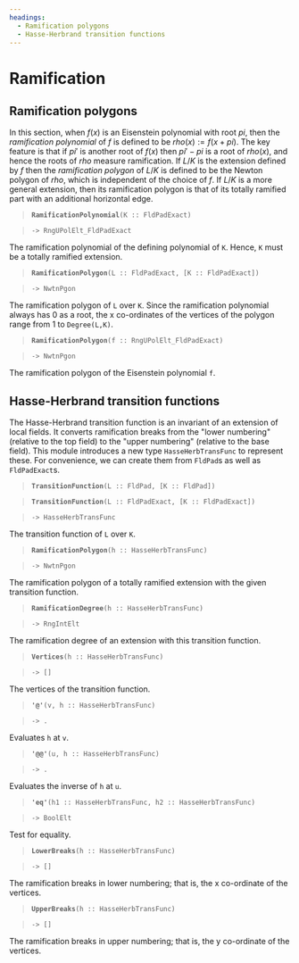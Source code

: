 ```yaml
---
headings:
  - Ramification polygons
  - Hasse-Herbrand transition functions
---
```


# Ramification

## Ramification polygons

In this section, when $f(x)$ is an Eisenstein polynomial with root $pi$, then the *ramification polynomial* of $f$ is defined to be $rho(x):=f(x+pi)$. The key feature is that if $pi'$ is another root of $f(x)$ then $pi'-pi$ is a root of $rho(x)$, and hence the roots of $rho$ measure ramification. If $L/K$ is the extension defined by $f$ then the *ramification polygon* of $L/K$ is defined to be the Newton polygon of $rho$, which is independent of the choice of $f$. If $L/K$ is a more general extension, then its ramification polygon is that of its totally ramified part with an additional horizontal edge.

> **`RamificationPolynomial`**`(K :: FldPadExact)`

> `-> RngUPolElt_FldPadExact`

The ramification polynomial of the defining polynomial of `K`. Hence, `K` must be a totally ramified extension.

> **`RamificationPolygon`**`(L :: FldPadExact, [K :: FldPadExact])`

> `-> NwtnPgon`

The ramification polygon of `L` over `K`. Since the ramification polynomial always has 0 as a root, the x co-ordinates of the vertices of the polygon range from 1 to `Degree(L,K)`.

> **`RamificationPolygon`**`(f :: RngUPolElt_FldPadExact)`

> `-> NwtnPgon`

The ramification polygon of the Eisenstein polynomial `f`.

## Hasse-Herbrand transition functions

The Hasse-Herbrand transition function is an invariant of an extension of local fields. It converts ramification breaks from the "lower numbering" (relative to the top field) to the "upper numbering" (relative to the base field). This module introduces a new type `HasseHerbTransFunc` to represent these. For convenience, we can create them from `FldPad`s as well as `FldPadExact`s.

> **`TransitionFunction`**`(L :: FldPad, [K :: FldPad])`

> **`TransitionFunction`**`(L :: FldPadExact, [K :: FldPadExact])`

> `-> HasseHerbTransFunc`

The transition function of `L` over `K`.

> **`RamificationPolygon`**`(h :: HasseHerbTransFunc)`

> `-> NwtnPgon`

The ramification polygon of a totally ramified extension with the given transition function.

> **`RamificationDegree`**`(h :: HasseHerbTransFunc)`

> `-> RngIntElt`

The ramification degree of an extension with this transition function.

> **`Vertices`**`(h :: HasseHerbTransFunc)`

> `-> []`

The vertices of the transition function.

> **`'@'`**`(v, h :: HasseHerbTransFunc)`

> `-> .`

Evaluates `h` at `v`.

> **`'@@'`**`(u, h :: HasseHerbTransFunc)`

> `-> .`

Evaluates the inverse of `h` at `u`.

> **`'eq'`**`(h1 :: HasseHerbTransFunc, h2 :: HasseHerbTransFunc)`

> `-> BoolElt`

Test for equality.

> **`LowerBreaks`**`(h :: HasseHerbTransFunc)`

> `-> []`

The ramification breaks in lower numbering; that is, the x co-ordinate of the vertices.

> **`UpperBreaks`**`(h :: HasseHerbTransFunc)`

> `-> []`

The ramification breaks in upper numbering; that is, the y co-ordinate of the vertices.